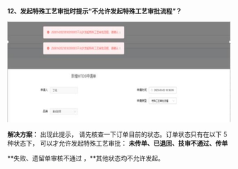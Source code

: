 <a name="bookmark12"></a>**12、发起特殊工艺审批时提示“不允许发起特殊工艺审批流程”？**

![](Aspose.Words.d1bfbd55-1b76-4c79-a3a2-ed1df6a524b9.029.jpeg)

**解决方案：**  出现此提示，  请先核查一下订单目前的状态。订单状态只有在以下 5 种状态下， 可以才允许发起特殊工艺审批：  **未传单、已退回、技审不通过、传单**

**失败、遗留单审核不通过 ，**其他状态均不允许发起。




